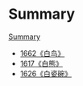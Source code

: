 # Summary
[Summary](./SUMMARY.md)

- [1662《白鸟》](./1662.md)
- [1617《白熊》](./1617.md)
- [1626《白瓷碗》](./1626.md)
